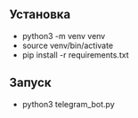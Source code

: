 ## Установка
- python3 -m venv venv
- source venv/bin/activate
- pip install -r requirements.txt

## Запуск
- python3 telegram_bot.py